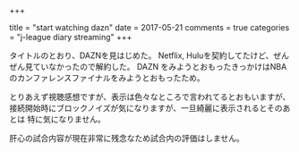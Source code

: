 +++

title = "start watching dazn"
date = 2017-05-21
comments = true
categories = "j-league diary streaming"
+++

タイトルのとおり、DAZNを見はじめた。
Netflix, Huluを契約してたけど、ぜんぜん見ていなかったので解約した。
DAZN をみようとおもったきっかけはNBAのカンファレンスファイナルをみようとおもったため。

とりあえず視聴感想ですが、表示は色々なところで言われてるとおもいますが、
接続開始時にブロックノイズが気になりますが、一旦綺麗に表示されるとそのあとは
特に気になりません。

肝心の試合内容が現在非常に残念なため試合内の評価はしません。
